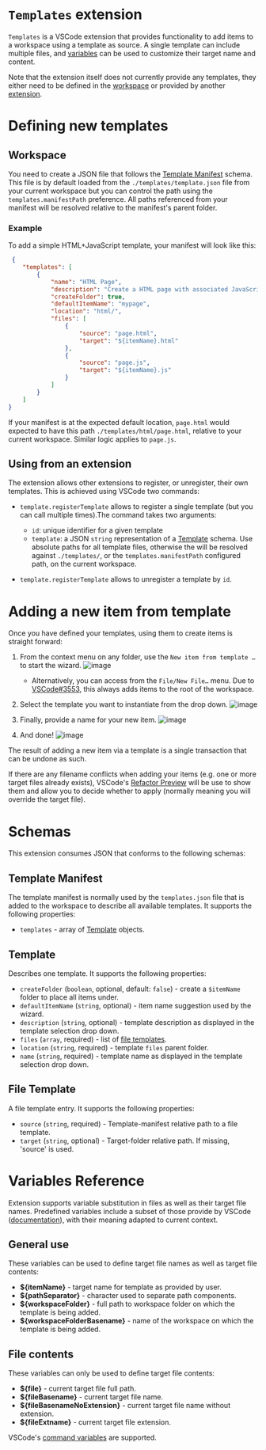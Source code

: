 # `Templates` extension

`Templates` is a VSCode extension that provides functionality to add items to a workspace using a template as source. A single template can include multiple files, and [variables](#variables-reference) can be used to customize their target name and content.

Note that the extension itself does not currently provide any templates, they either need to be defined in the [workspace](#workspace) or provided by another [extension](#using-an-extension).

# Defining new templates

## Workspace
You need to create a JSON file that follows the [Template Manifest](#template-manifest) schema.  This file is by default loaded from the `./templates/template.json` file from your current workspace but you can control the path using the `templates.manifestPath` preference. All paths referenced from your manifest will be resolved relative to the manifest's parent folder.

### Example
To add a simple HTML+JavaScript template, your manifest will look like this:

```json
 {
    "templates": [
        {
            "name": "HTML Page",
            "description": "Create a HTML page with associated JavaScript file.",
            "createFolder": true,
            "defaultItemName": "mypage",
            "location": "html/",
            "files": [
                {
                    "source": "page.html",
                    "target": "${itemName}.html"
                },
                {
                    "source": "page.js",
                    "target": "${itemName}.js"
                }
            ]
        }
    ]
}
```
If your manifest is at the expected default location, `page.html` would expected to have this path `./templates/html/page.html`, relative to your current workspace. Similar logic applies to `page.js`. 

## Using from an extension
The extension allows other extensions to register, or unregister, their own templates. This is achieved using VSCode two commands: 

- `template.registerTemplate` allows to register a single template (but you can call multiple times).The command takes two arguments:
  - `id`: unique identifier for a given template
  - `template`: a JSON `string` representation of a [Template](#template) schema. Use absolute paths for all template files, otherwise the will be resolved against `./templates/`, or the `templates.manifestPath` configured path, on the current workspace.

-  `template.registerTemplate` allows to unregister a template by `id`.

# Adding a new item from template
Once you have defined your templates, using them to create items is straight forward: 
1. From the context menu on any folder, use the `New item from template …` to start the wizard.
![image](https://user-images.githubusercontent.com/38414719/155912187-ebffe7f2-c7dd-4626-b266-1f08b9a6e113.png)
    - Alternatively, you can access from the `File/New File…` menu. Due to [VSCode#3553](https://github.com/Microsoft/vscode/issues/3553), this always adds items to the root of the workspace.

2. Select the template you want to instantiate from the drop down.
![image](https://user-images.githubusercontent.com/38414719/155913124-7012a0bd-13f3-484e-932c-cdfeb1da7b95.png)

3. Finally, provide a name for your new item.
![image](https://user-images.githubusercontent.com/38414719/155913242-8476fb85-e916-40f4-ae04-434ef4341efe.png)

4. And done!
![image](https://user-images.githubusercontent.com/38414719/155915384-1f5fc5fc-ae5a-4c01-83ba-18d26f8f8306.png)

The result of adding a new item via a template is a single transaction that can be undone as such. 

If there are any filename conflicts when adding your items (e.g. one or more target files already exists), VSCode's [Refactor Preview](https://code.visualstudio.com/updates/v1_42#_rename-preview) will be use to show them and allow you to decide whether to apply (normally meaning you will override the target file).

# Schemas
This extension consumes JSON that conforms to the following schemas: 

## Template Manifest
The template manifest is normally used  by the `templates.json` file that is added to the workspace to describe all available templates.  It supports the following properties:
- `templates` - array of [Template](#template) objects.

## Template
Describes one template. It supports the following properties:
- `createFolder` (`boolean`, optional, default: `false`) - create a `$itemName` folder to place all items under. 
- `defaultItemName` (`string`, optional) - item name suggestion used by the wizard. 
- `description` (`string`, optional) - template description as displayed in the template selection drop down.
- `files` (`array`, required) - list of [file templates](#file-template).
- `location` (`string`, required) - template `files` parent folder. 
- `name` (`string`, required) - template name as displayed in the template selection drop down.

## File Template
A file template entry. It supports the following properties:
- `source` (`string`, required) - Template-manifest relative path to a file template. 
- `target` (`string`, optional) - Target-folder relative path. If missing, 'source' is used.

# Variables Reference
Extension supports variable substitution in files as well as their target file names. Predefined variables include a subset of those provide by VSCode ([documentation](https://code.visualstudio.com/docs/editor/variables-reference)), with their meaning adapted to current context.

## General use
These variables can be used to define target file names as well as target file contents: 
- **${itemName}** - target name for template as provided by user. 
- **${pathSeparator}** - character used to separate path components.
- **${workspaceFolder}** - full path to workspace folder on which the template is being added.
- **${workspaceFolderBasename}** - name of the workspace on which the template is being added. 

## File contents 
These variables can only be used to define target file contents:
- **${file}** - current target file full path.
- **${fileBasename}** - current target file name.
- **${fileBasenameNoExtension}** - current target file name without extension.
- **${fileExtname}** - current target file extension. 

VSCode's [command variables](https://code.visualstudio.com/docs/editor/variables-reference#_command-variables) are supported.
